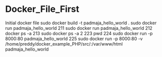 # Docker_File_First
Initial docker file
sudo docker build -t padmaja_hello_world .
sudo docker run padmaja_hello_world
  211  sudo docker run padmaja_hello_world
  212  docker ps -a
  213  sudo docker ps -a
  2
  223  pwd
  224  sudo docker run -p 8000:80 padmaja_hello_world
  225  sudo docker run -p 8000:80 -v /home/preddy/docker_example_PHP/src/:/var/www/html padmaja_hello_world
